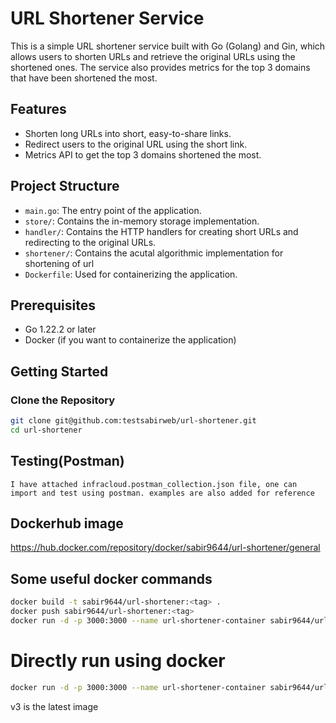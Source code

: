 # URL Shortener Service

This is a simple URL shortener service built with Go (Golang) and Gin, which allows users to shorten URLs and retrieve the original URLs using the shortened ones. The service also provides metrics for the top 3 domains that have been shortened the most.

## Features

- Shorten long URLs into short, easy-to-share links.
- Redirect users to the original URL using the short link.
- Metrics API to get the top 3 domains shortened the most.

## Project Structure

- `main.go`: The entry point of the application.
- `store/`: Contains the in-memory storage implementation.
- `handler/`: Contains the HTTP handlers for creating short URLs and redirecting to the original URLs.
- `shortener/`: Contains the acutal algorithmic implementation for shortening of url
- `Dockerfile`: Used for containerizing the application.

## Prerequisites

- Go 1.22.2 or later
- Docker (if you want to containerize the application)

## Getting Started

### Clone the Repository

```bash
git clone git@github.com:testsabirweb/url-shortener.git
cd url-shortener
```

## Testing(Postman)
```text
I have attached infracloud.postman_collection.json file, one can import and test using postman. examples are also added for reference
```

## Dockerhub image
https://hub.docker.com/repository/docker/sabir9644/url-shortener/general


## Some useful docker commands
```bash
docker build -t sabir9644/url-shortener:<tag> .
docker push sabir9644/url-shortener:<tag>
docker run -d -p 3000:3000 --name url-shortener-container sabir9644/url-shortener:<tag>
```

# Directly run using docker
```bash
docker run -d -p 3000:3000 --name url-shortener-container sabir9644/url-shortener:v3
```
v3 is the latest image